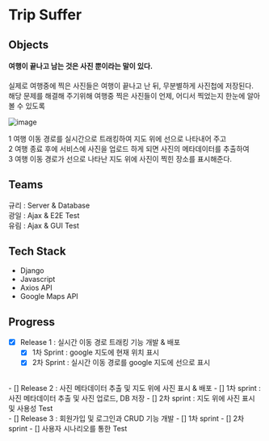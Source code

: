 # Trip Suffer

## Objects
#### 여행이 끝나고 남는 것은 사진 뿐이라는 말이 있다.
실제로 여행중에 찍은 사진들은 여행이 끝나고 난 뒤, 무분별하게 사진첩에 저장된다.<br/>
해당 문제를 해결해 주기위해 여행중 찍은 사진들이 언제, 어디서 찍었는지 한눈에 알아볼 수 있도록<br/>

![image](https://user-images.githubusercontent.com/48672212/99038735-5898df80-25c9-11eb-896f-0e50ad745af3.png)


1 여행 이동 경로를 실시간으로 트래킹하여 지도 위에 선으로 나타내어 주고 <br/>
2 여행 종료 후에 서비스에 사진을 업로드 하게 되면 사진의 메타데이터를 추출하여<br/>
3 여행 이동 경로가 선으로 나타난 지도 위에 사진이 찍힌 장소를 표시해준다.

## Teams
규리 : Server & Database<br/>
광일 : Ajax & E2E Test<br/>
유림 : Ajax & GUI Test<br/>

## Tech Stack
- Django
- Javascript
- Axios API
- Google Maps API

## Progress
- [X] Release 1 : 실시간 이동 경로 트래킹 기능 개발 & 배포
  - [X] 1차 Sprint : google 지도에 현재 위치 표시
  - [X] 2차 Sprint : 실시간 이동 경로를 google 지도에 선으로 표시
<br/>
- [] Release 2 : 사진 메타데이터 추출 및 지도 위에 사진 표시 & 배포
  - [] 1차 sprint : 사진 메타데이터 추출 및 사진 업로드, DB 저장
  - [] 2차 sprint : 지도 위에 사진 표시 및 사용성 Test
<br/>
- [] Release 3 : 회원가입 및 로그인과 CRUD 기능 개발
  - [] 1차 sprint
  - [] 2차 sprint
  - [] 사용자 시나리오를 통한 Test
